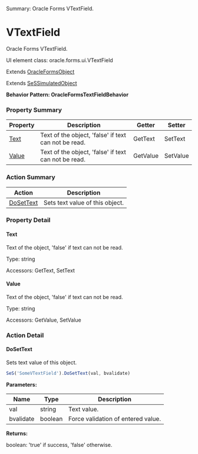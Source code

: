 Summary: Oracle Forms VTextField.

# VTextField

Oracle Forms VTextField.
 
UI element class: oracle.forms.ui.VTextField

Extends [OracleFormsObject](OracleFormsObject.md)

Extends [SeSSimulatedObject](SeSSimulatedObject.md)





**Behavior Pattern: OracleFormsTextFieldBehavior**


<!-- ============================== property summary ========================== -->

  

### Property Summary

| **Property** | **Description** | **Getter** | **Setter** |
| ------------ | --------------- | ---------- | ---------- |
| [Text](#text) | Text of the object, 'false' if text can not be read. | GetText | SetText |
| [Value](#value) | Text of the object, 'false' if text can not be read. | GetValue | SetValue |



  
<!-- ============================== action summary ========================== -->



### Action Summary

|  **Action** | **Description** | 
| ----------- | --------------- |
|  [DoSetText](#dosettext) | Sets text value of this object. |




<!-- ============================== property detail ========================== -->
  
### Property Detail
    
<a name="Text"></a>
#### Text


Text of the object, 'false' if text can not be read.

      
  
      
Type: string
      
      
Accessors: GetText, SetText
      
    
<a name="Value"></a>
#### Value


Text of the object, 'false' if text can not be read.

      
  
      
Type: string
      
      
Accessors: GetValue, SetValue
      
    
  
  
<!-- ============================== action detail ========================== -->
  
### Action Detail
    
<a name="DoSetText"></a>    
#### DoSetText

Sets text value of this object.

```javascript
SeS('SomeVTextField').DoSetText(val, bvalidate)
```


**Parameters:**

|  **Name** | **Type** | **Description** |
| ---------- | -------- | --------------- |
| val | string |  Text value. |
| bvalidate | boolean |  Force validation of entered value. |




**Returns:**

boolean: 'true' if success, 'false' otherwise.



<a name="see.also.vtextfield.dosettext"></a>

  

